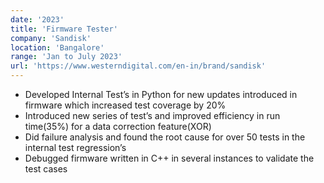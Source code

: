 ```yaml
---
date: '2023'
title: 'Firmware Tester'
company: 'Sandisk'
location: 'Bangalore'
range: 'Jan to July 2023'
url: 'https://www.westerndigital.com/en-in/brand/sandisk'
---
```


- Developed Internal Test’s in Python for new updates introduced in firmware which increased test coverage by 20%
- Introduced new series of test’s and improved efficiency in run time(35%) for a data correction feature(XOR)
- Did failure analysis and found the root cause for over 50 tests in the internal test regression’s
- Debugged firmware written in C++ in several instances to validate the test cases
